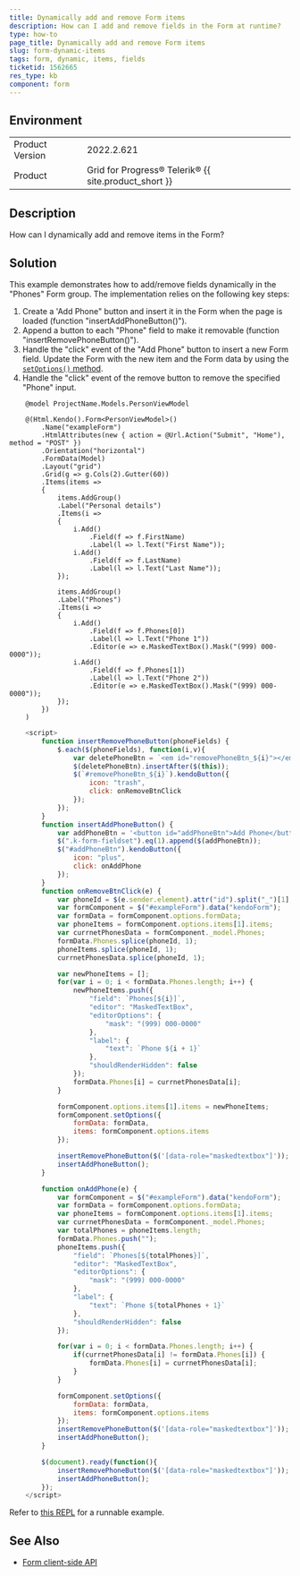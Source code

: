 ```yaml
---
title: Dynamically add and remove Form items
description: How can I add and remove fields in the Form at runtime?
type: how-to
page_title: Dynamically add and remove Form items
slug: form-dynamic-items
tags: form, dynamic, items, fields
ticketid: 1562665
res_type: kb
component: form
---
```


## Environment

<table>
	<tbody>
		<tr>
			<td>Product Version</td>
			<td>2022.2.621</td>
		</tr>
		<tr>
			<td>Product</td>
			<td>Grid for Progress® Telerik® {{ site.product_short }}</td>
		</tr>
	</tbody>
</table>

## Description

How can I dynamically add and remove items in the Form?

## Solution

This example demonstrates how to add/remove fields dynamically in the "Phones" Form group. The implementation relies on the following key steps:

1. Create a 'Add Phone" button and insert it in the Form when the page is loaded (function "insertAddPhoneButton()").
1. Append a button to each "Phone" field to make it removable (function "insertRemovePhoneButton()"). 
1. Handle the "click" event of the "Add Phone" button to insert a new Form field. Update the Form with the new item and the Form data by using the [`setOptions()` method](https://docs.telerik.com/kendo-ui/api/javascript/ui/form/methods/setoptions).
1. Handle the "click" event of the remove button to remove the specified "Phone" input.


```Index.cshtml
    @model ProjectName.Models.PersonViewModel

    @(Html.Kendo().Form<PersonViewModel>()
        .Name("exampleForm")
        .HtmlAttributes(new { action = @Url.Action("Submit", "Home"), method = "POST" })
        .Orientation("horizontal")
        .FormData(Model)
        .Layout("grid")
        .Grid(g => g.Cols(2).Gutter(60))
        .Items(items =>
        {
            items.AddGroup()
            .Label("Personal details")
            .Items(i =>
            {
                i.Add()
                    .Field(f => f.FirstName)
                    .Label(l => l.Text("First Name"));
                i.Add()
                    .Field(f => f.LastName)
                    .Label(l => l.Text("Last Name"));
            });

            items.AddGroup()
            .Label("Phones")
            .Items(i =>
            {
                i.Add()
                    .Field(f => f.Phones[0])
                    .Label(l => l.Text("Phone 1"))
                    .Editor(e => e.MaskedTextBox().Mask("(999) 000-0000"));
                i.Add()
                    .Field(f => f.Phones[1])
                    .Label(l => l.Text("Phone 2"))
                    .Editor(e => e.MaskedTextBox().Mask("(999) 000-0000"));
            });
        })
    )
```
```JavaScript
    <script>
        function insertRemovePhoneButton(phoneFields) {
            $.each($(phoneFields), function(i,v){
                var deletePhoneBtn = `<em id="removePhoneBtn_${i}"></em>`;
                $(deletePhoneBtn).insertAfter($(this));
                $(`#removePhoneBtn_${i}`).kendoButton({
                    icon: "trash",
                    click: onRemoveBtnClick
                });
            });
        }
        function insertAddPhoneButton() {
            var addPhoneBtn = '<button id="addPhoneBtn">Add Phone</button>';
            $(".k-form-fieldset").eq(1).append($(addPhoneBtn));
            $("#addPhoneBtn").kendoButton({
                icon: "plus",
                click: onAddPhone
            });
        }
        function onRemoveBtnClick(e) {
            var phoneId = $(e.sender.element).attr("id").split("_")[1];
            var formComponent = $("#exampleForm").data("kendoForm");
            var formData = formComponent.options.formData;
            var phoneItems = formComponent.options.items[1].items;
            var currnetPhonesData = formComponent._model.Phones;
            formData.Phones.splice(phoneId, 1);
            phoneItems.splice(phoneId, 1);
            currnetPhonesData.splice(phoneId, 1);   

            var newPhoneItems = [];
            for(var i = 0; i < formData.Phones.length; i++) {
                newPhoneItems.push({
                    "field": `Phones[${i}]`,
                    "editor": "MaskedTextBox",
                    "editorOptions": {
                        "mask": "(999) 000-0000"
                    },
                    "label": {
                        "text": `Phone ${i + 1}`
                    },
                    "shouldRenderHidden": false
                });
                formData.Phones[i] = currnetPhonesData[i];
            }

            formComponent.options.items[1].items = newPhoneItems;
            formComponent.setOptions({
                formData: formData,
                items: formComponent.options.items
            });

            insertRemovePhoneButton($('[data-role="maskedtextbox"]'));
            insertAddPhoneButton();
        }

        function onAddPhone(e) {
            var formComponent = $("#exampleForm").data("kendoForm");
            var formData = formComponent.options.formData;
            var phoneItems = formComponent.options.items[1].items;
            var currnetPhonesData = formComponent._model.Phones;
            var totalPhones = phoneItems.length;
            formData.Phones.push("");
            phoneItems.push({
                "field": `Phones[${totalPhones}]`,
                "editor": "MaskedTextBox",
                "editorOptions": {
                    "mask": "(999) 000-0000"
                },
                "label": {
                    "text": `Phone ${totalPhones + 1}`
                },
                "shouldRenderHidden": false
            });

            for(var i = 0; i < formData.Phones.length; i++) {
                if(currnetPhonesData[i] != formData.Phones[i]) {
                    formData.Phones[i] = currnetPhonesData[i];
                }
            }

            formComponent.setOptions({
                formData: formData,
                items: formComponent.options.items
            });
            insertRemovePhoneButton($('[data-role="maskedtextbox"]'));
            insertAddPhoneButton();
        }

        $(document).ready(function(){
            insertRemovePhoneButton($('[data-role="maskedtextbox"]'));
            insertAddPhoneButton();
        });
    </script>

```

Refer to [this REPL](https://netcorerepl.telerik.com/cGaqQMPU08cIofKs54) for a runnable example.

## See Also
 * [Form client-side API](https://docs.telerik.com/kendo-ui/api/javascript/ui/form)
